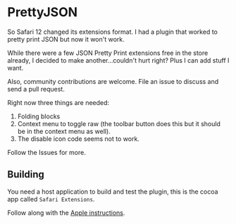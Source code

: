 # PrettyJSON

So Safari 12 changed its extensions format. I had a plugin that worked to pretty print JSON but now it won't work.

While there were a few JSON Pretty Print extensions free in the store already, I decided to make another...couldn't hurt right?  Plus I can add stuff I want.

Also, community contributions are welcome. File an issue to discuss and send a pull request. 

Right now three things are needed:
1. Folding blocks
2. Context menu to toggle raw (the toolbar button does this but it should be in the context menu as well).
3. The disable icon code seems not to work.

Follow the Issues for more.

## Building

You need a host application to build and test the plugin, this is the cocoa app called `Safari Extensions`. 

Follow along with the [Apple instructions](https://developer.apple.com/documentation/safariservices/safari_app_extensions/building_a_safari_app_extension). 
